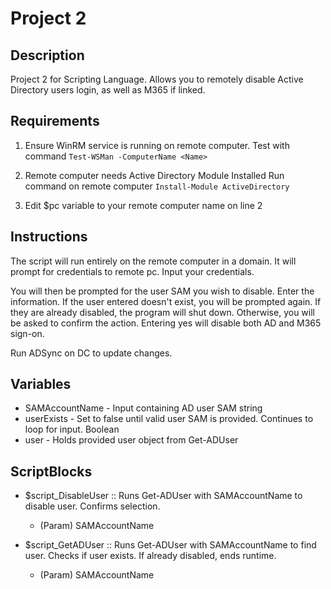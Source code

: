 # Project 2

## Description
Project 2 for Scripting Language. Allows you to remotely disable Active Directory users login, as well as M365 if linked. 

## Requirements
1. Ensure WinRM service is running on remote computer.
      Test with command
         `Test-WSMan -ComputerName <Name>`  
        
2. Remote computer needs Active Directory Module Installed
      Run command on remote computer
         `Install-Module ActiveDirectory`
   
3. Edit $pc variable to your remote computer name on line 2

## Instructions

The script will run entirely on the remote computer in a domain. It will prompt for credentials to 
remote pc. Input your credentials.

You will then be prompted for the user SAM you wish to disable. Enter the information.
If the user entered doesn't exist, you will be prompted again. If they are already
disabled, the program will shut down. Otherwise, you will be asked to confirm the
action. Entering yes will disable both AD and M365 sign-on.

Run ADSync on DC to update changes.

## Variables
- SAMAccountName - Input containing AD user SAM string
- userExists - Set to false until valid user SAM is provided. Continues to loop for input. Boolean
- user - Holds provided user object from Get-ADUser

## ScriptBlocks
- $script_DisableUser :: Runs Get-ADUser with SAMAccountName to disable user. Confirms selection.
    - (Param) SAMAccountName

- $script_GetADUser :: Runs Get-ADUser with SAMAccountName to find user. Checks if user exists. If already disabled, ends runtime. 
  - (Param) SAMAccountName
